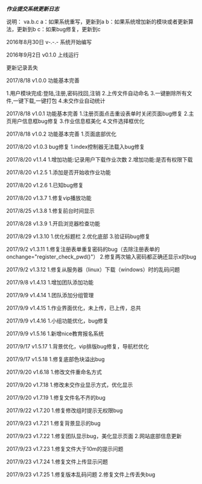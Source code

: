 *************作业提交系统更新日志*************

说明：
va.b.c
a：如果系统重写，更新到a
b：如果系统增加新的模块或者更新算法，更新到b
c：如果bug修复，更新到c

2016年8月30日 v-.-.- 系统开始编写

2016年9月2日 v0.1.0 上线运行

更新记录丢失

2017/8/18 v1.0.0 功能基本完善

1.用户模块完成:登陆,注册,密码找回,注销
2.上传文件自动命名
3.一键删除所有文件,一键下载,一键打包
4.未交作业自动统计

2017/8/18 v1.0.1 功能基本完善
1.注册页面点击重设表单时关闭页面bug修复
2.主页用户信息框bug修复
3.作业信息框美化
4.文件选择框优化

2017/8/18 v1.0.2 功能基本完善
1.页面底部优化

2017/8/20 v1.0.3 bug修复
1.index控制器无法载入bug修复

2017/8/20 v1.1.4
1.增加功能:记录用户下载作业次数
2.增加功能:是否有权限下载

2017/8/20 v1.2.5
1.添加是否开始收作业功能

2017/8/20 v1.2.6
1.已知bug修复

2017/8/20 v1.3.7
1.修复vip播放功能

2017/8/25 v1.3.8
1.修复前台时间显示

2017/8/28 v1.3.9
1.开启浏览器检查功能

2017/8/29 v1.3.10
1.优化标题栏
2.优化底部
3.验证码bug修复

2017/9/2 v1.3.11
1.修复注册表单重复密码的bug（去除注册表单的onchange="register_check_pwd()"）
2.修复两次输入密码都正确还显示x的bug


2017/9/2 v1.3.12
1.修复从服务器（linux）下载（windows）时的乱码问题

2017/9/8 v1.4.13
1.增加团队添加功能


2017/9/9 v1.4.14
1.团队添加分组管理

2017/9/9 v1.4.15
1.作业界面优化，未上传，已上传，总共


2017/9/9 v1.4.16
1.小组功能优化，bug修复


2017/9/9 v1.5.16
1.新增nice教育报名系统

2017/9/17 v1.5.17
1.背景优化，vip排版bug修复，导航栏优化

2017/9/17 v1.5.18
1.修复底部色块溢出bug

2017/9/20 v1.6.18
1.修改文件重命名方式


2017/9/20 v1.7.18
1.修改未交作业显示方式，优化显示


2017/9/20 v1.7.19
1.修复文件名不齐的bug

2017/9/22 v1.7.20
1.修复修改组时提示无权限bug

2017/9/23 v1.7.21
1.修复背景显示的bug


2017/9/23 v1.7.22
1.修复团队显示bug，美化显示页面
2.网站底部信息更新

2017/9/23 v1.7.23
1.修复文件大于10m的提示问题

2017/9/23 v1.7.24
1.修复文件上传显示问题

2017/9/23 v1.7.25
1.修复版本乱码问题
2.修复文件上传丢失bug
